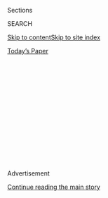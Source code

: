 <div id="app">

<div>

<div>

<div>

<div class="NYTAppHideMasthead css-1q2w90k e1suatyy0">

<div class="section css-ui9rw0 e1suatyy2">

<div class="css-eph4ug er09x8g0">

<div class="css-6n7j50">

</div>

<span class="css-1dv1kvn">Sections</span>

<div class="css-10488qs">

<span class="css-1dv1kvn">SEARCH</span>

</div>

[Skip to content](#site-content)[Skip to site
index](#site-index)

</div>

<div class="css-10698na e1huz5gh0">

</div>

</div>

<div id="masthead-bar-one" class="section hasLinks css-15hmgas e1csuq9d3">

<div class="css-uqyvli e1csuq9d0">

</div>

<div class="css-1uqjmks e1csuq9d1">

</div>

<div class="css-9e9ivx">

[](https://myaccount.nytimes3xbfgragh.onion/auth/login?response_type=cookie&client_id=vi)

</div>

<div class="css-1bvtpon e1csuq9d2">

[Today’s
Paper](https://www.nytimes3xbfgragh.onion/section/todayspaper)

</div>

</div>

</div>

</div>

<div data-aria-hidden="false">

<div id="site-content" data-role="main">

<div>

<div class="css-1aor85t" style="opacity:0.000000001;z-index:-1;visibility:hidden">

<div class="css-1hqnpie">

<div class="css-epjblv">

<span class="css-17xtcya">[Opinion](/section/opinion)</span><span class="css-x15j1o">|</span><span class="css-fwqvlz">The
Who-Can-Beat Trump Test Leads to Kamala
Harris</span>

</div>

<div class="css-k008qs">

<div class="css-1iwv8en">

<span class="css-18z7m18"></span>

<div>

</div>

</div>

<span class="css-1n6z4y">https://nyti.ms/2T0dzR4</span>

<div class="css-1705lsu">

<div class="css-4xjgmj">

<div class="css-4skfbu" data-role="toolbar" data-aria-label="Social Media Share buttons, Save button, and Comments Panel with current comment count" data-testid="share-tools">

  - 
  - 
  - 
  - 
    
    <div class="css-6n7j50">
    
    </div>

  - 
  - 

</div>

</div>

</div>

</div>

</div>

</div>

<div class="css-13pd83m">

</div>

<div id="top-wrapper" class="css-1sy8kpn">

<div id="top-slug" class="css-l9onyx">

Advertisement

</div>

[Continue reading the main
story](#after-top)

<div class="ad top-wrapper" style="text-align:center;height:100%;display:block;min-height:250px">

<div id="top" class="place-ad" data-position="top" data-size-key="top">

</div>

</div>

<div id="after-top">

</div>

</div>

<div>

<div class="css-v5btjw etb61u70">

<div class="css-v05ibm etb61u71">

[Opinion](/section/opinion)

</div>

</div>

<div id="sponsor-wrapper" class="css-1hyfx7x">

<div id="sponsor-slug" class="css-19vbshk">

Supported by

</div>

[Continue reading the main
story](#after-sponsor)

<div id="sponsor" class="ad sponsor-wrapper" style="text-align:center;height:100%;display:block">

</div>

<div id="after-sponsor">

</div>

</div>

<div class="css-186x18t">

</div>

<div class="css-1vkm6nb ehdk2mb0">

# The Who-Can-Beat Trump Test Leads to Kamala Harris

</div>

Bringing the energy and hope to stare down Trump and his movement.

<div class="css-18e8msd">

<div class="css-vp77d3 epjyd6m0">

<div class="css-1p10dcb ey68jwv0" data-aria-hidden="true">

[![Roger
Cohen](https://static01.graylady3jvrrxbe.onion/images/2014/11/01/opinion/cohen-circular/cohen-circular-thumbLarge-v6.png
"Roger Cohen")](https://www.nytimes3xbfgragh.onion/by/roger-cohen)

</div>

<div class="css-1baulvz">

By [<span class="css-1baulvz last-byline" itemprop="name">Roger
Cohen</span>](https://www.nytimes3xbfgragh.onion/by/roger-cohen)

<div class="css-8atqhb">

Opinion Columnist

</div>

</div>

</div>

  - Aug. 2,
    2019

  - 
    
    <div class="css-4xjgmj">
    
    <div class="css-d8bdto" data-role="toolbar" data-aria-label="Social Media Share buttons, Save button, and Comments Panel with current comment count" data-testid="share-tools">
    
      - 
      - 
      - 
      - 
        
        <div class="css-6n7j50">
        
        </div>
    
      - 
      - 
    
    </div>
    
    </div>

</div>

<div class="css-79elbk" data-testid="photoviewer-wrapper">

<div class="css-z3e15g" data-testid="photoviewer-wrapper-hidden">

</div>

<div class="css-1a48zt4 ehw59r15" data-testid="photoviewer-children">

![<span class="css-16f3y1r e13ogyst0" data-aria-hidden="true">Senator
Kamala Harris of California at a town hall campaign event in February at
Royal Missionary Baptist Church in North Charleston,
S.C.</span><span class="css-cnj6d5 e1z0qqy90" itemprop="copyrightHolder"><span class="css-1ly73wi e1tej78p0">Credit...</span><span><span>Damon
Winter/The New York
Times</span></span></span>](https://static01.graylady3jvrrxbe.onion/images/2019/08/05/opinion/02Cohen-web/merlin_157871103_29929c0e-64e7-4b72-b1f1-7e5fd2b3a6ac-articleLarge.jpg?quality=75&auto=webp&disable=upscale)

</div>

</div>

</div>

<div class="section meteredContent css-1r7ky0e" name="articleBody" itemprop="articleBody">

<div class="css-1fanzo5 StoryBodyCompanionColumn">

<div class="css-53u6y8">

Nations, like people, may change somewhat, but not in their essential
characteristics. The United States is defined by space and hope. It is
an optimistic country of can-do strivers. They took the risk of coming
to a new land. They are suspicious of government, inclined to
self-reliance. Europeans ask where you came from. Americans ask what you
can do.

The Declaration of Independence posited a universal idea, that human
beings are created equal, that they are endowed with certain inalienable
rights, and that among these are “life, liberty and the pursuit of
happiness.” Americans, then, embraced an idea, however flawed in
execution, when they became a nation. Their government, whatever else it
does, exists to safeguard and further that idea, in the United States
and beyond.

President Trump, in the name of making American great again, has
trampled on America’s essence. He is angry, a stranger to *happiness*,
angrier still for not knowing the source of his rage. He is less
interested in *liberty* than the cash of his autocratic cronies. As for
*life*, he views it as a selective right, to which the white Christian
male has priority access, with women, people of color and the rest of
humanity trailing along behind for scraps.

Adherents to an agenda of “national conservatism” held a conference last
month in Washington dedicated, as [my colleague Jennifer Schuessler put
it](https://www.nytimes3xbfgragh.onion/2019/07/19/arts/trump-nationalism-tucker-carlson.html?rref=collection%2Fbyline%2Fjennifer-schuessler&action=click&contentCollection=undefined&region=stream&module=stream_unit&version=latest&contentPlacement=1&pgtype=collection),
“to wresting a coherent ideology out of the chaos of the Trumpist
moment.”

</div>

</div>

<div class="css-1fanzo5 StoryBodyCompanionColumn">

<div class="css-53u6y8">

Good luck with that. One of the meeting’s leading lights was Rich Lowry,
the editor of National Review. Lowry’s forthcoming book is called “The
Case for Nationalism.” Enough said. The endpoint of that “case” is on
display at military cemeteries across Europe.

Nationalism, self-pitying and aggressive, seeks to change the present in
the name of an illusory past in order to create a future vague in all
respects except its glory. Trump is a self-styled nationalist. The
“U.S.A.\! U.S.A.\! U.S.A.\!” chants at his rallies have chilling
echoes.

Lowry holds that “America is not an idea” and to [call it so is a “lazy
cliché.](https://twitter.com/richlowry/status/952210040462741505?lang=en)”
This argument denies the essence of the country — an essence palpable at
every naturalization ceremony across the United States. Becoming
American is a process that involves the inner absorption of the nation’s
founding idea.

The gravest thing Trump has done is to empty this idea of meaning. His
has been an assault on honesty, decency, dignity, tolerance and
civility. On this president’s wish list, every right is alienable. He
leads a movement more than he does a nation, and so depends on fear to
mobilize people. Any victorious Democratic Party candidate in 2020 has
to counter that negative energy with a positive energy that lifts
Americans from Trump’s web.

I watched the Democratic Party debates among presidential contenders
through a single prism: Who can beat Trump? In the end, nothing else
matters because another five and a half years of this will drag
Americans into an abyss of moral collapse.

</div>

</div>

<div class="css-1fanzo5 StoryBodyCompanionColumn">

<div class="css-53u6y8">

Yes, how far left, how moderate that candidate may be is of some
significance, but can he or she bring the heat and the hope to stare
Trump down and topple him is all I care about. That’s the bouncing ball
all eyes should be on, with no illusions as to how vicious and devious
Trump will be between now and November 2020.

With reluctance, because he is a good and honorable man of great
personal courage, I do not believe that Joe Biden has the needed energy,
mental agility and nimbleness. Nor do I believe that the nation of
can-do strivers I described above is ready for Bernie Sanders’s
“democratic socialism.” Forms of socialism work in Europe, and the
word is widely misunderstood in America, but socialism and America’s
essence are incompatible.

Elizabeth Warren’s couching of a campaign for radical change as
“economic patriotism” is a much smarter way to go, and her energetic
advocacy of ideas to redress the growing injustices in American life has
been powerful. Still, I am not convinced that enough Americans are ready
to move as far left as she proposes or that she passes the critical
commander in chief test.

Kamala Harris does that for me. The California senator is a work in
progress, with uneven debate performances, and policies, notably health
care, that she has zigzagged toward defining. But she’s tough, broadly
of the center, has a great American story, is passionate on issues
including immigrants, African-Americans and women, and has proved she is
not averse to risk. She has a former prosecutor’s toughness and the
ability to slice through Trump’s self-important bluster.

Last month Harris said [Trump was a
“predator.”](https://www.usatoday.com/story/news/politics/elections/2019/07/03/kamala-harris-trump-predator/1644504001/)
She continued: “The thing about predators you should know, is that they
prey on the vulnerable. They prey on those who they do not believe are
strong. And the thing you must importantly know, predators are cowards.”

Those were important words. It’s early days, but Trump’s biggest
electoral vulnerability is to women. They have seen through his misogyny
at last, and they know just where the testosterone of nationalism leads.

</div>

</div>

<div>

</div>

<div class="css-1fanzo5 StoryBodyCompanionColumn">

<div class="css-53u6y8">

*The Times is committed to publishing* [*a diversity of
letters*](https://www.nytimes3xbfgragh.onion/2019/01/31/opinion/letters/letters-to-editor-new-york-times-women.html)
*to the editor. We’d like to hear what you think about this or any of
our articles. Here are some*
[*tips*](https://help.nytimes3xbfgragh.onion/hc/en-us/articles/115014925288-How-to-submit-a-letter-to-the-editor)*.
And here’s our email:*
[*letters@NYTimes.com*](mailto:letters@NYTimes.com)*.*

*Follow The New York Times Opinion section on*
[*Facebook*](https://www.facebookcorewwwi.onion/nytopinion)*,* [*Twitter
(@NYTopinion)*](http://twitter.com/NYTOpinion) *and*
[*Instagram*](https://www.instagram.com/nytopinion/)*.*

</div>

</div>

</div>

<div>

</div>

<div>

</div>

<div>

</div>

<div>

<div id="bottom-wrapper" class="css-1ede5it">

<div id="bottom-slug" class="css-l9onyx">

Advertisement

</div>

[Continue reading the main
story](#after-bottom)

<div id="bottom" class="ad bottom-wrapper" style="text-align:center;height:100%;display:block;min-height:90px">

</div>

<div id="after-bottom">

</div>

</div>

</div>

</div>

</div>

## Site Index

<div>

</div>

## Site Information Navigation

  - [© <span>2020</span> <span>The New York Times
    Company</span>](https://help.nytimes3xbfgragh.onion/hc/en-us/articles/115014792127-Copyright-notice)

<!-- end list -->

  - [NYTCo](https://www.nytco.com/)
  - [Contact
    Us](https://help.nytimes3xbfgragh.onion/hc/en-us/articles/115015385887-Contact-Us)
  - [Work with us](https://www.nytco.com/careers/)
  - [Advertise](https://nytmediakit.com/)
  - [T Brand Studio](http://www.tbrandstudio.com/)
  - [Your Ad
    Choices](https://www.nytimes3xbfgragh.onion/privacy/cookie-policy#how-do-i-manage-trackers)
  - [Privacy](https://www.nytimes3xbfgragh.onion/privacy)
  - [Terms of
    Service](https://help.nytimes3xbfgragh.onion/hc/en-us/articles/115014893428-Terms-of-service)
  - [Terms of
    Sale](https://help.nytimes3xbfgragh.onion/hc/en-us/articles/115014893968-Terms-of-sale)
  - [Site
    Map](https://spiderbites.nytimes3xbfgragh.onion)
  - [Help](https://help.nytimes3xbfgragh.onion/hc/en-us)
  - [Subscriptions](https://www.nytimes3xbfgragh.onion/subscription?campaignId=37WXW)

</div>

</div>

</div>

</div>
